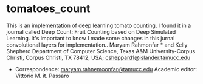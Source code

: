 # tomatoes_count
This is an implementation of deep learning tomato counting, I found it in a journal called Deep Count: Fruit Counting based on Deep Simulated Learning.
It's important to know I made some changes in this jurnal convolutional layers for implementation..
Maryam Rahmonfar * and Kelly Shepherd
Department of Computer Science, Texas A&M University-Corpus Christi, Corpus Christi, TX 78412, USA;
csheppard1@islander.tamucc.edu
* Correspondence: maryam.rahnemoonfar@tamucc.edu
Academic editor: Vittorio M. it. Passaro
